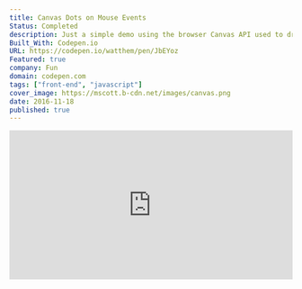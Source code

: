 ```yaml
---
title: Canvas Dots on Mouse Events
Status: Completed
description: Just a simple demo using the browser Canvas API used to draw graphics on a web page via JavaScript. Dots are created and highlighted by interacting with mouse (or touch) events.
Built_With: Codepen.io
URL: https://codepen.io/watthem/pen/JbEYoz
Featured: true
company: Fun
domain: codepen.com
tags: ["front-end", "javascript"]
cover_image: https://mscott.b-cdn.net/images/canvas.png
date: 2016-11-18
published: true
---
```


<iframe height="265" style="width: 100%;" scrolling="no" title="Catch the dots" src="https://codepen.io/watthem/embed/JbEYoz?height=265&theme-id=dark&default-tab=result" frameborder="no" allowtransparency="true" allowfullscreen="true">
  See the Pen <a href='https://codepen.io/watthem/pen/JbEYoz'>Catch the dots</a> by Matthew Hendricks
  (<a href='https://codepen.io/watthem'>@watthem</a>) on <a href='https://codepen.io'>CodePen</a>.
</iframe>
